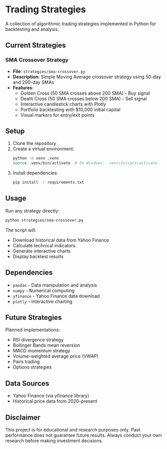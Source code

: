 # Trading Strategies

A collection of algorithmic trading strategies implemented in Python for backtesting and analysis.

## Current Strategies

### SMA Crossover Strategy
- **File**: `strategies/sma-crossover.py`
- **Description**: Simple Moving Average crossover strategy using 50-day and 200-day SMAs
- **Features**:
  - Golden Cross (50 SMA crosses above 200 SMA) - Buy signal
  - Death Cross (50 SMA crosses below 200 SMA) - Sell signal
  - Interactive candlestick charts with Plotly
  - Portfolio backtesting with $10,000 initial capital
  - Visual markers for entry/exit points

## Setup

1. Clone the repository
2. Create a virtual environment:
   ```bash
   python -m venv .venv
   source .venv/bin/activate  # On Windows: .venv\Scripts\activate
   ```
3. Install dependencies:
   ```bash
   pip install -r requirements.txt
   ```

## Usage

Run any strategy directly:
```bash
python strategies/sma-crossover.py
```

The script will:
- Download historical data from Yahoo Finance
- Calculate technical indicators
- Generate interactive charts
- Display backtest results

## Dependencies

- `pandas` - Data manipulation and analysis
- `numpy` - Numerical computing
- `yfinance` - Yahoo Finance data download
- `plotly` - Interactive charting

## Future Strategies

Planned implementations:
- RSI divergence strategy
- Bollinger Bands mean reversion
- MACD momentum strategy
- Volume-weighted average price (VWAP)
- Pairs trading
- Options strategies

## Data Sources

- Yahoo Finance (via yfinance library)
- Historical price data from 2020-present

## Disclaimer

This project is for educational and research purposes only. Past performance does not guarantee future results. Always conduct your own research before making investment decisions. 